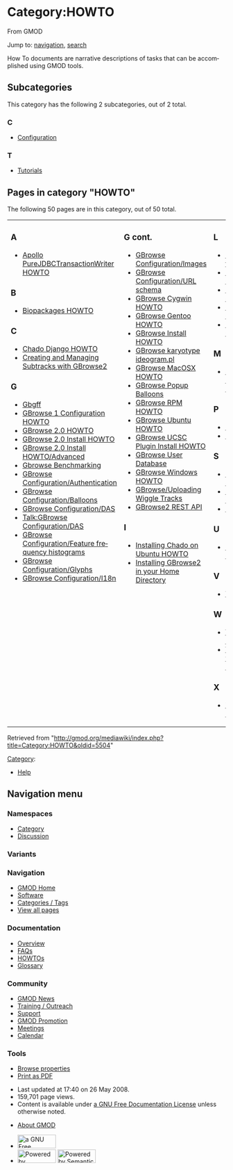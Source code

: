 <div id="mw-page-base" class="noprint">

</div>

<div id="mw-head-base" class="noprint">

</div>

<div id="content" class="mw-body" role="main">

<span id="top"></span>

<div id="mw-js-message" style="display:none;">

</div>



# <span dir="auto">Category:HOWTO</span>

<div id="bodyContent">

<div id="siteSub">

From GMOD

</div>

<div id="contentSub">

</div>

<div id="jump-to-nav" class="mw-jump">

Jump to: [navigation](#mw-navigation), [search](#p-search)

</div>

<div id="mw-content-text" class="mw-content-ltr" lang="en" dir="ltr">

How To documents are narrative descriptions of tasks that can be
accomplished using GMOD tools.

<div lang="en" dir="ltr">

<div id="mw-subcategories">

## Subcategories

This category has the following 2 subcategories, out of 2 total.

<div class="mw-content-ltr" lang="en" dir="ltr">

### C

- [Configuration](Category:Configuration "Category:Configuration")

### T

- [Tutorials](Category:Tutorials "Category:Tutorials")

</div>

</div>

<div id="mw-pages">

## Pages in category "HOWTO"

The following 50 pages are in this category, out of 50 total.

<div class="mw-content-ltr" lang="en" dir="ltr">

<table style="width: 100%;">
<colgroup>
<col style="width: 33%" />
<col style="width: 33%" />
<col style="width: 33%" />
</colgroup>
<tbody>
<tr class="odd" style="vertical-align: top;">
<td style="width: 33.3%"><h3 id="a">A</h3>
<ul>
<li><a href="Apollo_PureJDBCTransactionWriter_HOWTO"
title="Apollo PureJDBCTransactionWriter HOWTO">Apollo
PureJDBCTransactionWriter HOWTO</a></li>
</ul>
<h3 id="b">B</h3>
<ul>
<li><a href="Biopackages_HOWTO" title="Biopackages HOWTO">Biopackages
HOWTO</a></li>
</ul>
<h3 id="c-1">C</h3>
<ul>
<li><a href="Chado_Django_HOWTO" title="Chado Django HOWTO">Chado Django
HOWTO</a></li>
<li><a href="Creating_and_Managing_Subtracks_with_GBrowse2"
title="Creating and Managing Subtracks with GBrowse2">Creating and
Managing Subtracks with GBrowse2</a></li>
</ul>
<h3 id="g">G</h3>
<ul>
<li><a href="Gbgff" title="Gbgff">Gbgff</a></li>
<li><a href="GBrowse_1_Configuration_HOWTO"
title="GBrowse 1 Configuration HOWTO">GBrowse 1 Configuration
HOWTO</a></li>
<li><a href="GBrowse_2.0_HOWTO" title="GBrowse 2.0 HOWTO">GBrowse 2.0
HOWTO</a></li>
<li><a href="GBrowse_2.0_Install_HOWTO.1"
title="GBrowse 2.0 Install HOWTO">GBrowse 2.0 Install HOWTO</a></li>
<li><a href="GBrowse_2.0_Install_HOWTO/Advanced"
title="GBrowse 2.0 Install HOWTO/Advanced">GBrowse 2.0 Install
HOWTO/Advanced</a></li>
<li><a href="Gbrowse_Benchmarking" title="Gbrowse Benchmarking">Gbrowse
Benchmarking</a></li>
<li><a href="GBrowse_Configuration/Authentication"
title="GBrowse Configuration/Authentication">GBrowse
Configuration/Authentication</a></li>
<li><a href="GBrowse_Configuration/Balloons"
title="GBrowse Configuration/Balloons">GBrowse
Configuration/Balloons</a></li>
<li><a href="GBrowse_Configuration/DAS"
title="GBrowse Configuration/DAS">GBrowse Configuration/DAS</a></li>
<li><a href="Talk:GBrowse_Configuration/DAS"
title="Talk:GBrowse Configuration/DAS">Talk:GBrowse
Configuration/DAS</a></li>
<li><a href="GBrowse_Configuration/Feature_frequency_histograms"
title="GBrowse Configuration/Feature frequency histograms">GBrowse
Configuration/Feature frequency histograms</a></li>
<li><a href="GBrowse_Configuration/Glyphs"
title="GBrowse Configuration/Glyphs">GBrowse
Configuration/Glyphs</a></li>
<li><a href="GBrowse_Configuration/I18n"
title="GBrowse Configuration/I18n">GBrowse Configuration/I18n</a></li>
</ul></td>
<td style="width: 33.3%"><h3 id="g-cont.">G cont.</h3>
<ul>
<li><a href="GBrowse_Configuration/Images"
title="GBrowse Configuration/Images">GBrowse
Configuration/Images</a></li>
<li><a href="GBrowse_Configuration/URL_schema"
title="GBrowse Configuration/URL schema">GBrowse Configuration/URL
schema</a></li>
<li><a href="GBrowse_Cygwin_HOWTO" title="GBrowse Cygwin HOWTO">GBrowse
Cygwin HOWTO</a></li>
<li><a href="GBrowse_Gentoo_HOWTO" title="GBrowse Gentoo HOWTO">GBrowse
Gentoo HOWTO</a></li>
<li><a href="GBrowse_Install_HOWTO"
title="GBrowse Install HOWTO">GBrowse Install HOWTO</a></li>
<li><a href="GBrowse_karyotype_ideogram.pl"
title="GBrowse karyotype ideogram.pl">GBrowse karyotype
ideogram.pl</a></li>
<li><a href="GBrowse_MacOSX_HOWTO" title="GBrowse MacOSX HOWTO">GBrowse
MacOSX HOWTO</a></li>
<li><a href="GBrowse_Popup_Balloons"
title="GBrowse Popup Balloons">GBrowse Popup Balloons</a></li>
<li><a href="GBrowse_RPM_HOWTO" title="GBrowse RPM HOWTO">GBrowse RPM
HOWTO</a></li>
<li><a href="GBrowse_Ubuntu_HOWTO" title="GBrowse Ubuntu HOWTO">GBrowse
Ubuntu HOWTO</a></li>
<li><a href="GBrowse_UCSC_Plugin_Install_HOWTO"
title="GBrowse UCSC Plugin Install HOWTO">GBrowse UCSC Plugin Install
HOWTO</a></li>
<li><a href="GBrowse_User_Database"
title="GBrowse User Database">GBrowse User Database</a></li>
<li><a href="GBrowse_Windows_HOWTO"
title="GBrowse Windows HOWTO">GBrowse Windows HOWTO</a></li>
<li><a href="GBrowse/Uploading_Wiggle_Tracks"
title="GBrowse/Uploading Wiggle Tracks">GBrowse/Uploading Wiggle
Tracks</a></li>
<li><a href="GBrowse2_REST_API" title="GBrowse2 REST API">GBrowse2 REST
API</a></li>
</ul>
<h3 id="i">I</h3>
<ul>
<li><a href="Installing_Chado_on_Ubuntu_HOWTO"
title="Installing Chado on Ubuntu HOWTO">Installing Chado on Ubuntu
HOWTO</a></li>
<li><a href="Installing_GBrowse2_in_your_Home_Directory"
title="Installing GBrowse2 in your Home Directory">Installing GBrowse2
in your Home Directory</a></li>
</ul></td>
<td style="width: 33.3%"><h3 id="l">L</h3>
<ul>
<li><a href="Load_a_custom_ontology_in_Chado"
title="Load a custom ontology in Chado">Load a custom ontology in
Chado</a></li>
<li><a href="Load_BLAST_Into_Chado" title="Load BLAST Into Chado">Load
BLAST Into Chado</a></li>
<li><a href="Load_GenBank_into_Chado"
title="Load GenBank into Chado">Load GenBank into Chado</a></li>
<li><a href="Load_GFF_Into_Chado" title="Load GFF Into Chado">Load GFF
Into Chado</a></li>
<li><a href="Load_RefSeq_Into_Chado" title="Load RefSeq Into Chado">Load
RefSeq Into Chado</a></li>
</ul>
<h3 id="m">M</h3>
<ul>
<li><a href="Migrating_from_GBrowse_1.X_to_2.X"
title="Migrating from GBrowse 1.X to 2.X">Migrating from GBrowse 1.X to
2.X</a></li>
</ul>
<h3 id="p">P</h3>
<ul>
<li><a href="Popup_Balloons" title="Popup Balloons">Popup
Balloons</a></li>
<li><a href="PrimerDesigner.pm"
title="PrimerDesigner.pm">PrimerDesigner.pm</a></li>
</ul>
<h3 id="s">S</h3>
<ul>
<li><a href="Sample_Chado_SQL" title="Sample Chado SQL">Sample Chado
SQL</a></li>
<li><a href="Store_an_unigene_in_Chado_HOWTO"
title="Store an unigene in Chado HOWTO">Store an unigene in Chado
HOWTO</a></li>
<li><a href="Subtrack_HOWTO" title="Subtrack HOWTO">Subtrack
HOWTO</a></li>
</ul>
<h3 id="u">U</h3>
<ul>
<li><a href="Using_the_topoview_Glyph"
title="Using the topoview Glyph">Using the topoview Glyph</a></li>
</ul>
<h3 id="v">V</h3>
<ul>
<li><a href="VMware_HOWTO" title="VMware HOWTO">VMware HOWTO</a></li>
</ul>
<h3 id="w">W</h3>
<ul>
<li><a href="WebApollo_Installation"
title="WebApollo Installation">WebApollo Installation</a></li>
<li><a href="WebApollo_v2013-11-22_Installation"
title="WebApollo v2013-11-22 Installation">WebApollo v2013-11-22
Installation</a></li>
</ul>
<h3 id="x">X</h3>
<ul>
<li><a href="XORT_Dumper_HOWTO" title="XORT Dumper HOWTO">XORT Dumper
HOWTO</a></li>
</ul></td>
</tr>
</tbody>
</table>

</div>

</div>

</div>

</div>

<div class="printfooter">

Retrieved from
"<http://gmod.org/mediawiki/index.php?title=Category:HOWTO&oldid=5504>"

</div>

<div id="catlinks" class="catlinks">

<div id="mw-normal-catlinks" class="mw-normal-catlinks">

[Category](Special:Categories "Special:Categories"):

- [Help](Category:Help "Category:Help")

</div>

</div>

<div class="visualClear">

</div>

</div>

</div>

<div id="mw-navigation">

## Navigation menu

<div id="mw-head">



<div id="left-navigation">

<div id="p-namespaces" class="vectorTabs" role="navigation"
aria-labelledby="p-namespaces-label">

### Namespaces

- <span id="ca-nstab-category"><a href="Category:HOWTO" accesskey="c"
  title="View the category page [c]">Category</a></span>
- <span id="ca-talk"><a
  href="http://gmod.org/mediawiki/index.php?title=Category_talk:HOWTO&amp;action=edit&amp;redlink=1"
  accesskey="t"
  title="Discussion about the content page [t]">Discussion</a></span>

</div>

<div id="p-variants" class="vectorMenu emptyPortlet" role="navigation"
aria-labelledby="p-variants-label">

### 

### Variants[](#)

<div class="menu">

</div>

</div>

</div>

<div id="right-navigation">





</div>



</div>

</div>

</div>

<div id="mw-panel">

<div id="p-logo" role="banner">

<a href="Main_Page"
style="background-image: url(../images/GMOD-cogs.png);"
title="Visit the main page"></a>

</div>

<div id="p-Navigation" class="portal" role="navigation"
aria-labelledby="p-Navigation-label">

### Navigation

<div class="body">

- <span id="n-GMOD-Home">[GMOD Home](Main_Page)</span>
- <span id="n-Software">[Software](GMOD_Components)</span>
- <span id="n-Categories-.2F-Tags">[Categories /
  Tags](Categories)</span>
- <span id="n-View-all-pages">[View all pages](Special:AllPages)</span>

</div>

</div>

<div id="p-Documentation" class="portal" role="navigation"
aria-labelledby="p-Documentation-label">

### Documentation

<div class="body">

- <span id="n-Overview">[Overview](Overview)</span>
- <span id="n-FAQs">[FAQs](Category:FAQ)</span>
- <span id="n-HOWTOs">[HOWTOs](Category:HOWTO)</span>
- <span id="n-Glossary">[Glossary](Glossary)</span>

</div>

</div>

<div id="p-Community" class="portal" role="navigation"
aria-labelledby="p-Community-label">

### Community

<div class="body">

- <span id="n-GMOD-News">[GMOD News](GMOD_News)</span>
- <span id="n-Training-.2F-Outreach">[Training /
  Outreach](Training_and_Outreach)</span>
- <span id="n-Support">[Support](Support)</span>
- <span id="n-GMOD-Promotion">[GMOD Promotion](GMOD_Promotion)</span>
- <span id="n-Meetings">[Meetings](Meetings)</span>
- <span id="n-Calendar">[Calendar](Calendar)</span>

</div>

</div>

<div id="p-tb" class="portal" role="navigation"
aria-labelledby="p-tb-label">

### Tools

<div class="body">


- <span id="t-smwbrowselink"><a href="Special:Browse/Category:HOWTO" rel="smw-browse">Browse
  properties</a></span>
- <span id="t-pdf">[Print as
  PDF](http://gmod.org/mediawiki/index.php?title=Special:PdfPrint&page=Category:HOWTO)</span>

</div>

</div>

</div>

</div>

<div id="footer" role="contentinfo">

- <span id="footer-info-lastmod">Last updated at 17:40 on 26 May
  2008.</span>
- <span id="footer-info-viewcount">159,701 page views.</span>
- <span id="footer-info-copyright">Content is available under
  <a href="http://www.gnu.org/licenses/fdl-1.3.html" class="external"
  rel="nofollow">a GNU Free Documentation License</a> unless otherwise
  noted.</span>

<!-- -->

- <span id="footer-places-about">[About
  GMOD](GMOD:About "GMOD:About")</span>

<!-- -->

- <span id="footer-copyrightico">[<img src="http://www.gnu.org/graphics/gfdl-logo-small.png" width="88"
  height="31" alt="a GNU Free Documentation License" />](http://www.gnu.org/licenses/fdl-1.3.html)</span>
- <span id="footer-poweredbyico">[<img
  src="../mediawiki/skins/common/images/poweredby_mediawiki_88x31.png"
  width="88" height="31" alt="Powered by MediaWiki" />](http://www.mediawiki.org/)
  [<img
  src="../mediawiki/extensions/SemanticMediaWiki/resources/images/smw_button.png"
  width="88" height="31" alt="Powered by Semantic MediaWiki" />](https://www.semantic-mediawiki.org/wiki/Semantic_MediaWiki)</span>

<div style="clear:both">

</div>

</div>
